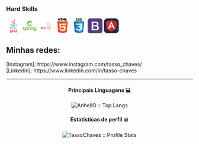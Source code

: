 
### Hard Skills
<code><img height="40" src="https://raw.githubusercontent.com/devicons/devicon/master/icons/java/java-original-wordmark.svg"></code>
<code><img height="40" src="https://github.com/devicons/devicon/blob/master/icons/spring/spring-original-wordmark.svg"></code>
<code><img height="40" src="https://raw.githubusercontent.com/github/explore/80688e429a7d4ef2fca1e82350fe8e3517d3494d/topics/mysql/mysql.png"></code>
<code><img height="40" src="https://raw.githubusercontent.com/github/explore/80688e429a7d4ef2fca1e82350fe8e3517d3494d/topics/html/html.png"></code>
<code><img height="40" src="https://raw.githubusercontent.com/github/explore/80688e429a7d4ef2fca1e82350fe8e3517d3494d/topics/css/css.png"></code>
<code><img height="40" src="https://raw.githubusercontent.com/github/explore/80688e429a7d4ef2fca1e82350fe8e3517d3494d/topics/bootstrap/bootstrap.png"></code>
<code><img height="40" src="https://github.com/tandpfun/skill-icons/blob/main/icons/Angular-Dark.svg"></code>



<h2>Minhas redes: </h2>
[Instagram]: https://www.instagram.com/tasso_chaves/
<br>
[Linkedin]: https://www.linkedin.com/in/tasso-chaves
<hr>

<h4 align="center">Principais Linguagens 💻</h4>

<p align="center"><img src="https://github-readme-stats.vercel.app/api/top-langs/?username=Tasso-chaves&langs_count=10&theme=tokyonight&layout=compact" alt="AnhellO :: Top Langs" /></p>

<h4 align="center">Estatísticas de perfil 📊</h4>

<p align="center"><img src="https://github-readme-stats.vercel.app/api?username=Tasso-chaves&show_icons=true&theme=dark" alt="TassoChaves :: Profile Stats" /></p>
